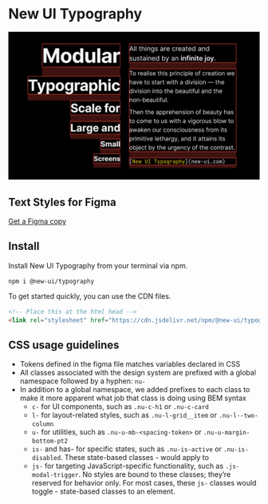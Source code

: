 # New UI Typography

![](assets/cover.png)

## Text Styles for Figma
[Get a Figma copy](https://www.figma.com/community/file/1186085071546203382)

## Install
Install New UI Typography from your terminal via npm.
```
npm i @new-ui/typography
```

To get started quickly, you can use the CDN files.
```html
<!-- Place this at the html head -->
<link rel="stylesheet" href="https://cdn.jsdelivr.net/npm/@new-ui/typography@<version>/dist/index.css">
```

## CSS usage guidelines

- Tokens defined in the figma file matches variables declared in CSS
- All classes associated with the design system are prefixed with a global namespace followed by a hyphen: `nu-`
- In addition to a global namespace, we added prefixes to each class to make it more apparent what job that class is doing using BEM syntax
  * `c-` for UI components, such as `.nu-c-h1` or `.nu-c-card`
  * `l-` for layout-related styles, such as `.nu-l-grid__item` or `.nu-l--two-column`
  * `u-` for utilities, such as `.nu-u-mb-<spacing-token>` or `.nu-u-margin-bottom-pt2`
  * `is-` and has- for specific states, such as `.nu-is-active` or `.nu-is-disabled`. These state-based classes - would apply to
  * `js-` for targeting JavaScript-specific functionality, such as `.js-modal-trigger`. No styles are bound to these classes; they’re reserved for behavior only. For most cases, these `js-` classes would toggle - state-based classes to an element.


